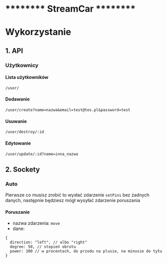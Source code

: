 #  ******** StreamCar ********
# Wykorzystanie
## 1. API
### Użytkownicy
#### Lista użytkowników
`/user/`
#### Dodawanie
`/user/create?name=nazwa&email=test@tes.pl&password=test`
#### Usuwanie
`/user/destroy/:id`
#### Edytowanie
`/user/update/:id?name=inna_nazwa`
## 2. Sockety
### Auto
  Pierwsze co musisz zrobić to wysłać zdarzenie `setPins` bez żadnych danych, następnie będziesz mógł wysyłać zdarzenie poruszania
#### Poruszanie
- nazwa zdarzenia: `move`
- dane:
```
{
  direction: "left", // albo "right"
  degree: 50, // stopień obrotu
  power: 100 // w procentach, do przodu na plusie, na minusie do tyłu
}
```
